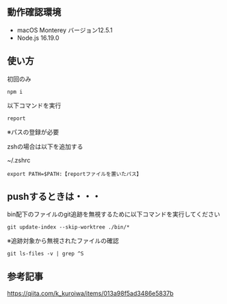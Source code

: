 ## 動作確認環境
- macOS Monterey バージョン12.5.1
- Node.js 16.19.0

## 使い方
初回のみ
```
npm i
```

以下コマンドを実行

```
report
```

※パスの登録が必要

zshの場合は以下を追加する

~/.zshrc
```
export PATH=$PATH:【reportファイルを置いたパス】
```

## pushするときは・・・
bin配下のファイルのgit追跡を無視するために以下コマンドを実行してください

`git update-index --skip-worktree ./bin/*`

※追跡対象から無視されたファイルの確認

`git ls-files -v | grep ^S`

## 参考記事
https://qiita.com/k_kuroiwa/items/013a98f5ad3486e5837b
